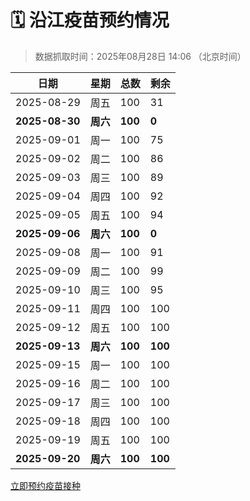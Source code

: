 # 🗓️ 沿江疫苗预约情况

> 数据抓取时间：2025年08月28日 14:06 （北京时间）

| 日期 | 星期 | 总数 | 剩余 |
|------|------|------|------|
| 2025-08-29 | 周五 | 100 | 31 |
| **2025-08-30** | **周六** | **100** | **0** |
| 2025-09-01 | 周一 | 100 | 75 |
| 2025-09-02 | 周二 | 100 | 86 |
| 2025-09-03 | 周三 | 100 | 89 |
| 2025-09-04 | 周四 | 100 | 92 |
| 2025-09-05 | 周五 | 100 | 94 |
| **2025-09-06** | **周六** | **100** | **0** |
| 2025-09-08 | 周一 | 100 | 91 |
| 2025-09-09 | 周二 | 100 | 99 |
| 2025-09-10 | 周三 | 100 | 95 |
| 2025-09-11 | 周四 | 100 | 100 |
| 2025-09-12 | 周五 | 100 | 100 |
| **2025-09-13** | **周六** | **100** | **100** |
| 2025-09-15 | 周一 | 100 | 100 |
| 2025-09-16 | 周二 | 100 | 100 |
| 2025-09-17 | 周三 | 100 | 100 |
| 2025-09-18 | 周四 | 100 | 100 |
| 2025-09-19 | 周五 | 100 | 100 |
| **2025-09-20** | **周六** | **100** | **100** |


<div class="button-container">
<a class="btn" href="http://yfzweb.ishequ.net/#/login" target="_blank">立即预约疫苗接种</a>
</div>
